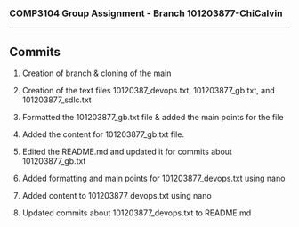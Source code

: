 ### COMP3104 Group Assignment - Branch 101203877-ChiCalvin

------------------------------------------------------
Commits
------------------------------------------------------
1. Creation of branch & cloning of the main

2. Creation of the text files 10120387_devops.txt, 101203877_gb.txt, and 101203877_sdlc.txt

3. Formatted the 101203877_gb.txt file & added the main points for the file

4. Added the content for 101203877_gb.txt file.

5. Edited the README.md and updated it for commits about 101203877_gb.txt

6. Added formatting and main points for 101203877_devops.txt using nano

7. Added content to 101203877_devops.txt using nano

8. Updated commits about 101203877_devops.txt to README.md
